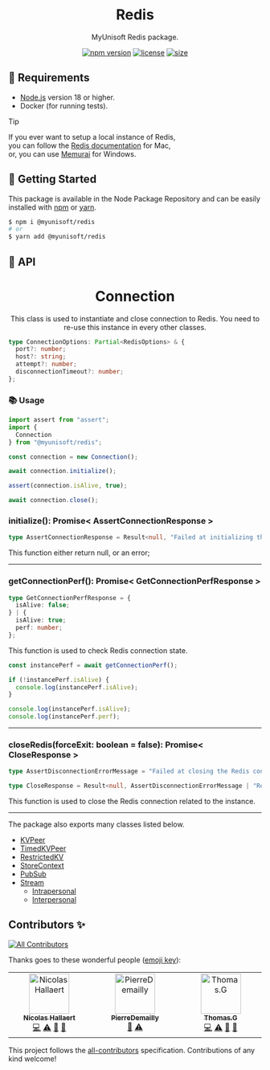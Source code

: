<p align="center"><h1 align="center">
  Redis
</h1>

<p align="center">
  MyUnisoft Redis package.
</p>

<p align="center">
    <a href="https://github.com/MyUnisoft/Redis"><img src="https://img.shields.io/github/package-json/v/MyUnisoft/redis?style=flat-square" alt="npm version"></a>
    <a href="https://github.com/MyUnisoft/Redis"><img src="https://img.shields.io/github/license/MyUnisoft/Redis?style=flat-square" alt="license"></a>
    <a href="https://github.com/MyUnisoft/Redis"><img src="https://img.shields.io/github/languages/code-size/MyUnisoft/Redis?style=flat-square" alt="size"></a>
</p>

## 🚧 Requirements

- [Node.js](https://nodejs.org/en/) version 18 or higher.
- Docker (for running tests).

> [!TIP]
> If you ever want to setup a local instance of Redis,  
> you can follow the [Redis documentation](https://redis.io/docs/getting-started/) for Mac,  
> or, you can use [Memurai](https://www.memurai.com/) for Windows.

## 🚀 Getting Started

This package is available in the Node Package Repository and can be easily installed with [npm](https://docs.npmjs.com/getting-started/what-is-npm) or [yarn](https://yarnpkg.com).

```bash
$ npm i @myunisoft/redis
# or
$ yarn add @myunisoft/redis
```

## 📜 API

<h1 align="center">
  Connection
</h1>

<p align="center">
  This class is used to instantiate and close connection to Redis. You need to re-use this instance in every other classes.
</p>

```ts
type ConnectionOptions: Partial<RedisOptions> & {
  port?: number;
  host?: string;
  attempt?: number;
  disconnectionTimeout?: number;
};
```

### 📚 Usage

```js
import assert from "assert";
import {
  Connection
} from "@myunisoft/redis";

const connection = new Connection();

await connection.initialize();

assert(connection.isAlive, true);

await connection.close();
```

### initialize(): Promise< AssertConnectionResponse >

```ts
type AssertConnectionResponse = Result<null, "Failed at initializing the Redis connection">;
```

This function either return null, or an error;

---

### getConnectionPerf(): Promise< GetConnectionPerfResponse >

```ts
type GetConnectionPerfResponse = {
  isAlive: false;
} | {
  isAlive: true;
  perf: number;
};
```

This function is used to check Redis connection state.

```ts
const instancePerf = await getConnectionPerf();

if (!instancePerf.isAlive) {
  console.log(instancePerf.isAlive);
}

console.log(instancePerf.isAlive);
console.log(instancePerf.perf);
```

---

### closeRedis(forceExit: boolean = false): Promise< CloseResponse >

```ts
type AssertDisconnectionErrorMessage = "Failed at closing the Redis connection";

type CloseResponse = Result<null, AssertDisconnectionErrorMessage | "Redis connection already closed">;
```

This function is used to close the Redis connection related to the instance.

---

The package also exports many classes listed below.

- [KVPeer](./docs/KVPeer.md)
- [TimedKVPeer](./docs/TimedKVPeer.md)
- [RestrictedKV](./docs/RestrictedKV.md)
- [StoreContext](./docs/StoreContext.md)
- [PubSub](./docs/pubsub/Channel.md)
- [Stream](./docs/stream/Stream.md)
  - [Intrapersonal](./docs/stream/Intrapersonal.md)
  - [Interpersonal](./docs/stream/Interpersonal.md)


## Contributors ✨

<!-- ALL-CONTRIBUTORS-BADGE:START - Do not remove or modify this section -->
[![All Contributors](https://img.shields.io/badge/all_contributors-3-orange.svg?style=flat-square)](#contributors-)
<!-- ALL-CONTRIBUTORS-BADGE:END -->

Thanks goes to these wonderful people ([emoji key](https://allcontributors.org/docs/en/emoji-key)):

<!-- ALL-CONTRIBUTORS-LIST:START - Do not remove or modify this section -->
<!-- prettier-ignore-start -->
<!-- markdownlint-disable -->
<table>
  <tbody>
    <tr>
      <td align="center" valign="top" width="14.28%"><a href="https://www.linkedin.com/in/nicolas-hallaert/"><img src="https://avatars.githubusercontent.com/u/39910164?v=4?s=80" width="80px;" alt="Nicolas Hallaert"/><br /><sub><b>Nicolas Hallaert</b></sub></a><br /><a href="https://github.com/MyUnisoft/Redis/commits?author=Rossb0b" title="Code">💻</a> <a href="https://github.com/MyUnisoft/Redis/commits?author=Rossb0b" title="Tests">⚠️</a> <a href="https://github.com/MyUnisoft/Redis/commits?author=Rossb0b" title="Documentation">📖</a> <a href="https://github.com/MyUnisoft/Redis/pulls?q=is%3Apr+reviewed-by%3ARossb0b" title="Reviewed Pull Requests">👀</a></td>
      <td align="center" valign="top" width="14.28%"><a href="https://github.com/PierreDemailly"><img src="https://avatars.githubusercontent.com/u/39910767?v=4?s=80" width="80px;" alt="PierreDemailly"/><br /><sub><b>PierreDemailly</b></sub></a><br /><a href="https://github.com/MyUnisoft/Redis/pulls?q=is%3Apr+reviewed-by%3APierreDemailly" title="Reviewed Pull Requests">👀</a> <a href="https://github.com/MyUnisoft/Redis/commits?author=PierreDemailly" title="Tests">⚠️</a></td>
      <td align="center" valign="top" width="14.28%"><a href="https://github.com/fraxken"><img src="https://avatars.githubusercontent.com/u/4438263?v=4?s=80" width="80px;" alt="Thomas.G"/><br /><sub><b>Thomas.G</b></sub></a><br /><a href="https://github.com/MyUnisoft/Redis/commits?author=fraxken" title="Code">💻</a> <a href="https://github.com/MyUnisoft/Redis/commits?author=fraxken" title="Tests">⚠️</a> <a href="https://github.com/MyUnisoft/Redis/commits?author=fraxken" title="Documentation">📖</a> <a href="https://github.com/MyUnisoft/Redis/pulls?q=is%3Apr+reviewed-by%3Afraxken" title="Reviewed Pull Requests">👀</a></td>
    </tr>
  </tbody>
</table>

<!-- markdownlint-restore -->
<!-- prettier-ignore-end -->

<!-- ALL-CONTRIBUTORS-LIST:END -->

This project follows the [all-contributors](https://github.com/all-contributors/all-contributors) specification. Contributions of any kind welcome!
